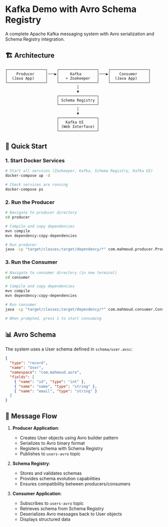 # Kafka Demo with Avro Schema Registry

A complete Apache Kafka messaging system with Avro serialization and Schema Registry integration.

## 🏗️ Architecture

```
┌─────────────────┐    ┌─────────────────┐    ┌─────────────────┐
│    Producer     │───▶│     Kafka       │───▶│    Consumer     │
│  (Java App)     │    │   + Zookeeper   │    │  (Java App)     │
└─────────────────┘    └─────────────────┘    └─────────────────┘
                                │
                                ▼
                       ┌─────────────────┐
                       │ Schema Registry │
                       └─────────────────┘
                                │
                                ▼
                       ┌─────────────────┐
                       │   Kafka UI      │
                       │ (Web Interface) │
                       └─────────────────┘
```

## 🚀 Quick Start

### 1. Start Docker Services

```bash
# Start all services (Zookeeper, Kafka, Schema Registry, Kafka UI)
docker-compose up -d

# Check services are running
docker-compose ps
```

### 2. Run the Producer

```bash
# Navigate to producer directory
cd producer

# Compile and copy dependencies
mvn compile
mvn dependency:copy-dependencies

# Run producer
java -cp "target/classes;target/dependency/*" com.mahmoud.producer.ProducerApplication
```

### 3. Run the Consumer

```bash
# Navigate to consumer directory (in new terminal)
cd consumer

# Compile and copy dependencies
mvn compile
mvn dependency:copy-dependencies

# Run consumer
java -cp "target/classes;target/dependency/*" com.mahmoud.consumer.ConsumerApplication

# When prompted, press 1 to start consuming
```

## 📊 Avro Schema

The system uses a User schema defined in `schema/user.avsc`:

```json
{
  "type": "record",
  "name": "User",
  "namespace": "com.mahmoud.avro",
  "fields": [
    { "name": "id", "type": "int" },
    { "name": "name", "type": "string" },
    { "name": "email", "type": "string" }
  ]
}
```

## 🔄 Message Flow

1. **Producer Application**:
   - Creates User objects using Avro builder pattern
   - Serializes to Avro binary format
   - Registers schema with Schema Registry
   - Publishes to `users-avro` topic

2. **Schema Registry**:
   - Stores and validates schemas
   - Provides schema evolution capabilities
   - Ensures compatibility between producers/consumers

3. **Consumer Application**:
   - Subscribes to `users-avro` topic
   - Retrieves schema from Schema Registry
   - Deserializes Avro messages back to User objects
   - Displays structured data
